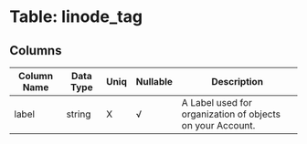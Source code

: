 # Table: linode_tag

## Columns 

|  Column Name   |  Data Type  | Uniq | Nullable | Description | 
|  ----  | ----  | ----  | ----  | ---- | 
| label | string | X | √ | A Label used for organization of objects on your Account. | 



